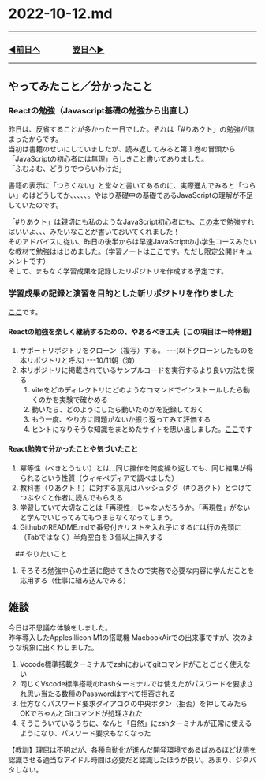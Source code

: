 # 2022-10-12.md
  
---
### [◀️前日へ](https://github.com/yuasys/chatty-journal/blob/main/2022/10/2022-10-11.md)&emsp;&emsp;&emsp;&emsp;[翌日へ▶️](https://github.com/yuasys/chatty-journal/blob/main/2022/10/2022-10-13.md)
---

## やってみたこと／分かったこと

### Reactの勉強（Javascript基礎の勉強から出直し）

昨日は、反省することが多かった一日でした。それは「#りあクト」の勉強が詰まったからです。<br>
当初は書籍のせいにしていましたが、読み返してみると第１巻の冒頭から「JavaScriptの初心者には無理」らしきこと書いてありました。  
「ふむふむ、どうりでつらいわけだ」  

書籍の表示に「つらくない」と堂々と書いてあるのに、実際進んでみると「つらい」のはどうしてか、、、、、。やはり基礎中の基礎であるJavaScriptの理解が不足していたのです。  

「#りあクト」は親切にも私のようなJavaScript初心者にも、[この本](https://jsprimer.net/)で勉強すればいいよ、、、みたいなことが書いておいてくれました！  
そのアドバイスに従い、昨日の後半からは早速JavaScriptの小学生コースみたいな教材で勉強ははじめました。（学習ノートは[ここ](https://docs.google.com/document/d/19ZSQ25mYEGXZvKF9ILHM695dGOrU9meK63W5PBmzHYA/edit#)です。ただし限定公開ドキュメントです） <br/>
そして、まもなく学習成果を記録したリポジトリを作成する予定です。

### 学習成果の記録と演習を目的とした新リポジトリを作りました
[ここ](https://github.com/yuasys/js-primer-study)です。

#### Reactの勉強を楽しく継続するための、やあるべき工夫【この項目は一時休題】

1. サポートリポジトリをクローン（複写）する。 ---(以下クローンしたものを本リポジトリと呼ぶ) ---10/11朝（済）
1. 本リポジトリに掲載されているサンプルコードを実行するより良い方法を探る
   1. viteをどのディレクトリにどのようなコマンドでインストールしたら動くのかを実験で確かめる
   1. 動いたら、どのようにしたら動いたのかを記録しておく
   1. もう一度、やり方に問題がないか振り返ってみて評価する
   2. ヒントになりそうな知識をまとめたサイトを思い出しました。[ここ](https://ics.media/entry/210708/#contents-anchor-basic)です


#### React勉強で分かったことや気づいたこと

1. 冪等性（べきとうせい）とは...同じ操作を何度繰り返しても、同じ結果が得られるという性質（ウィキペディアで調べました）
2. 教科書（りあクト！）に対する意見はハッシュタグ（#りあクト）とつけてつぶやくと作者に読んでもらえる
3. 学習していて大切なことは「再現性」じゃないだろうか。「再現性」がないと学んでいじってみてもつまらなくなってしまう。
4. GithubのREADME.mdで番号付きリストを入れ子にするには行の先頭に（Tabではなく）半角空白を３個以上挿入する


　## やりたいこと
 
 1. そろそろ勉強中心の生活に飽きてきたので実務で必要な内容に学んだことを応用する（仕事に組み込んでみる）
 

## 雑談

今日は不思議な体験をしました。  
昨年導入したApplesillicon M1の搭載機 MacbookAirでの出来事ですが、次のような現象に出くわしました。
1. Vccode標準搭載ターミナルでzshにおいてgitコマンドがことごとく使えない
2. 同じくVscode標準搭載のbashターミナルでは使えたがパスワードを要求され思い当たる数種のPasswordはすべて拒否される
3. 仕方なくパスワード要求ダイアログの中央ボタン（拒否）を押してみたらOKでちゃんとGitコマンドが処理された
4. そうこういているうちに、なんと「自然」にzshターミナルが正常に使えるようになり、パスワード要求もなくなった

【教訓】理屈は不明だが、各種自動化が進んだ開発環境であるばあるほど状態を認識させる適当なアイドル時間は必要だと認識したほうが良い。あまり、ジタバタしない。


